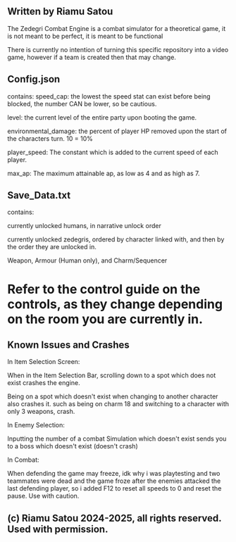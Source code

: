 ## Written by Riamu Satou

The Zedegri Combat Engine is a combat simulator for a theoretical game, it is not meant to be perfect, it is meant to be functional

There is currently no intention of turning this specific repository into a video game, however if a team is created then that may change.


## Config.json
contains:
speed_cap: the lowest the speed stat can exist before being blocked, the number CAN be lower, so be cautious.

level: the current level of the entire party upon booting the game.

environmental_damage: the percent of player HP removed upon the start of the characters turn. 10 = 10%

player_speed: The constant which is added to the current speed of each player.

max_ap: The maximum attainable ap, as low as 4 and as high as 7.


## Save_Data.txt
contains:

currently unlocked humans, in narrative unlock order

currently unlocked zedegris, ordered by character linked with, and then by the order they are unlocked in.

Weapon, Armour (Human only), and Charm/Sequencer


# **Refer to the control guide on the controls, as they change depending on the room you are currently in.**


## Known Issues and Crashes

In Item Selection Screen:

When in the Item Selection Bar, scrolling down to a spot which does not exist crashes the engine.

  Being on a spot which doesn't exist when changing to another character also crashes it. such as being on charm 18 and switching to a character with only 3 weapons, crash.
    
In Enemy Selection:

  Inputting the number of a combat Simulation which doesn't exist sends you to a boss which doesn't exist (doesn't crash)
  
In Combat:

  When defending the game may freeze, idk why i was playtesting and two teammates were dead and the game froze after the enemies attacked the last defending player, so i added F12 to reset all speeds to 0 and reset the pause. Use with caution.

## (c) Riamu Satou 2024-2025, all rights reserved. Used with permission.
